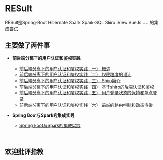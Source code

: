 # RESult
RESult是Spring-Boot Hibernate Spark Spark-SQL  Shiro iView VueJs... ...的集成尝试 
## 主要做了两件事
  - **前后端分离下的用户认证和鉴权实践**
    
    - [前后端分离下的用户认证和鉴权实践（一） 概述](https://github.com/ZhuXS/RESult/issues/1)
    - [前后端分离下的用户认证和鉴权实践（二） 权限粒度的设计](https://github.com/ZhuXS/RESult/issues/2)
    - [前后端分离下的用户认证和鉴权实践（三） Shiro简介](https://github.com/ZhuXS/RESult/issues/4)
    - [前后端分离下的用户认证和鉴权实践（四） 基于shiro的后端认证和鉴权](https://github.com/ZhuXS/RESult/issues/5)
    - [前后端分离下的用户认证和鉴权实践（五） 用户登录状态的保持和单点登录](https://github.com/ZhuXS/RESult/issues/6)
    - [前后端分离下的用户认证和鉴权实践（六） 前端的路由控制和动态渲染](https://github.com/ZhuXS/RESult/issues/7)
 
  - **Spring Boot与Spark的集成实践**
    
    - [Spring Boot与Spark的集成实践](https://github.com/ZhuXS/RESult/issues/8)

   
## 欢迎批评指教 
    
   
  
    
    
